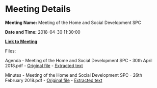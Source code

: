 # Meeting Details

**Meeting Name:** Meeting of the Home and Social Development SPC

**Date and Time:** 2018-04-30 11:30:00

**[Link to Meeting](https://www.limerick.ie/council/whats-on/meeting-home-and-social-development-spc)**

Files: 

Agenda - Meeting of the Home and Social Development SPC - 30th April 2018.pdf - [Original file](https://www.limerick.ie/sites/default/files/media/documents/2018-04/Agenda%2030.04.18.pdf) - [Extracted text](./Agenda%20-%C2%A0Meeting%20of%20the%20Home%20and%20Social%20Development%20SPC%20-%2030th%20April%202018.md)

Minutes - Meeting of the Home and Social Development SPC - 26th February 2018.pdf - [Original file](https://www.limerick.ie/sites/default/files/media/documents/2018-04/Minutes%20of%20February%20SPC%20Meeting.pdf) - [Extracted text](./Minutes%20-%C2%A0Meeting%20of%20the%20Home%20and%20Social%20Development%20SPC%20-%2026th%20February%202018.md)

